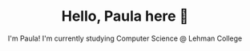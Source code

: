 <h1 align="center">Hello, Paula here 👋 </h1>

<p align="center">
 I'm Paula! I'm currently studying Computer Science @ Lehman College 
</p>







